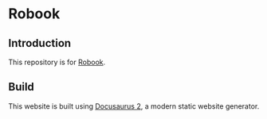 # Robook

## Introduction

This repository is for [Robook](robook.org).

## Build

This website is built using [Docusaurus 2](https://docusaurus.io/), a modern static website generator.
